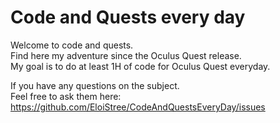 # Code and Quests every day

Welcome to code and quests.   
Find here my adventure since the Oculus Quest release.   
My goal is to do at least 1H of code for Oculus Quest everyday.   
    
If you have any questions on the subject.   
Feel free to ask them here:     
https://github.com/EloiStree/CodeAndQuestsEveryDay/issues    
